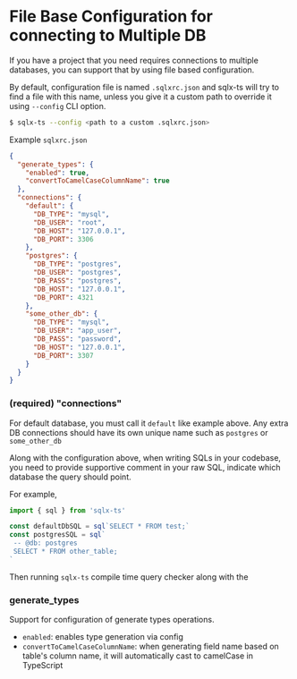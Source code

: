 # File Base Configuration for connecting to Multiple DB

If you have a project that you need requires connections to multiple databases, you can support 
that by using file based configuration.

By default, configuration file is named `.sqlxrc.json` and sqlx-ts will try to find a file with 
this name, unless you give it a custom path to override it using `--config` CLI option.

```bash
$ sqlx-ts --config <path to a custom .sqlxrc.json>
```

Example `sqlxrc.json`

```json
{
  "generate_types": {
    "enabled": true,
    "convertToCamelCaseColumnName": true
  },
  "connections": {
    "default": {
      "DB_TYPE": "mysql",
      "DB_USER": "root",
      "DB_HOST": "127.0.0.1",
      "DB_PORT": 3306
    },
    "postgres": {
      "DB_TYPE": "postgres",
      "DB_USER": "postgres",
      "DB_PASS": "postgres",
      "DB_HOST": "127.0.0.1",
      "DB_PORT": 4321
    },
    "some_other_db": {
      "DB_TYPE": "mysql",
      "DB_USER": "app_user",
      "DB_PASS": "password",
      "DB_HOST": "127.0.0.1",
      "DB_PORT": 3307
    }
  }
}
```

### (required) "connections"

For default database, you must call it `default` like example above. Any extra DB connections 
should have its own unique name such as `postgres` or `some_other_db`

Along with the configuration above, when writing SQLs in your codebase, you need to provide 
supportive comment in your raw SQL, indicate which database the query should point.

For example,

```typescript
import { sql } from 'sqlx-ts'

const defaultDbSQL = sql`SELECT * FROM test;`
const postgresSQL = sql`
 -- @db: postgres
 SELECT * FROM other_table;
`
```

Then running `sqlx-ts` compile time query checker along with the 

### generate_types

Support for configuration of generate types operations.
- `enabled`: enables type generation via config
- `convertToCamelCaseColumnName`: when generating field name based on table's column name, it will automatically cast to camelCase in TypeScript
